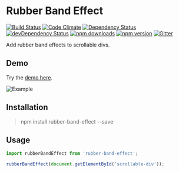 # Rubber Band Effect

[![Build Status](https://travis-ci.org/gabrielbull/rubber-band-effect.svg?branch=master)](https://travis-ci.org/gabrielbull/rubber-band-effect)
[![Code Climate](https://codeclimate.com/github/gabrielbull/rubber-band-effect/badges/gpa.svg)](https://codeclimate.com/github/gabrielbull/rubber-band-effect)
[![Dependency Status](https://david-dm.org/gabrielbull/rubber-band-effect.svg)](https://david-dm.org/gabrielbull/rubber-band-effect)
[![devDependency Status](https://david-dm.org/gabrielbull/rubber-band-effect/dev-status.svg)](https://david-dm.org/gabrielbull/rubber-band-effect#info=devDependencies)
[![npm downloads](http://img.shields.io/npm/dt/rubber-band-effect.svg)](https://www.npmjs.org/package/rubber-band-effect)
[![npm version](https://img.shields.io/npm/v/rubber-band-effect.svg)](https://www.npmjs.org/package/rubber-band-effect)
[![Gitter](https://badges.gitter.im/Join%20Chat.svg)](https://gitter.im/gabrielbull/rubber-band-effect?utm_source=badge&utm_medium=badge&utm_campaign=pr-badge)

Add rubber band effects to scrollable divs.

## Demo

Try the [demo here](http://gabrielbull.github.io/rubber-band-effect/).

![Example](https://rawgit.com/gabrielbull/rubber-band-effect/master/example.gif)

## Installation

> npm install rubber-band-effect --save

## Usage

```js
import rubberBandEffect from 'rubber-band-effect';

rubberBandEffect(document.getElementById('scrollable-div'));
```
